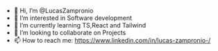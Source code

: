 - 👋 Hi, I’m @LucasZampronio
- 👀 I’m interested in Software development
- 🌱 I’m currently learning TS,React and Tailwind
- 💞️ I’m looking to collaborate on Projects
- 📫 How to reach me: https://www.linkedin.com/in/lucas-zampronio-/
<!---
LucasZampronio/LucasZampronio is a ✨ special ✨ repository because its `README.md` (this file) appears on your GitHub profile.
You can click the Preview link to take a look at your changes.
--->
